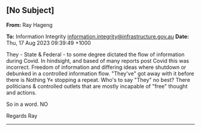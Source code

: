 ## [No Subject]

**From:** Ray Hageng

**To:** Information Integrity [<information.integrity@infrastructure.gov.au>](mailto:information.integrity@infrastructure.gov.au)
**Date:** Thu, 17 Aug 2023 09:39:49 +1000

They    - State & Federal    - to some degree dictated the flow of information during Covid. In hindsight, and based of
many reports post Covid this was incorrect. Freedom of information and differing ideas where shutdown or debunked
in a controlled information flow.
"They've" got away with it before there is Nothing Y« stopping a repeat. Who's to say "They" no best? There
politicians & controlled outlets that are mostly incapable of "free" thought and actions.

So in a word. NO

Regards
Ray


-----

